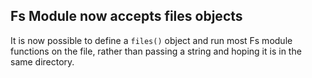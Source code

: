 ## Fs Module now accepts files objects

It is now possible to define a `files()` object and run most Fs module
functions on the file, rather than passing a string and hoping it is in the
same directory.

